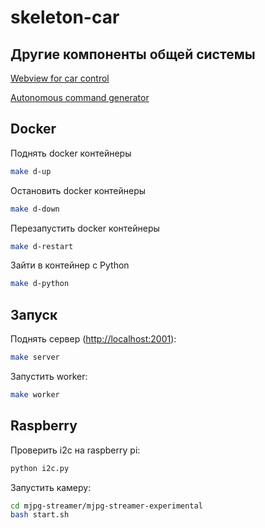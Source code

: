 # skeleton-car

## Другие компоненты общей системы

[Webview for car control](https://github.com/KostikShutov/skeleton-webview)

[Autonomous command generator](https://github.com/KostikShutov/skeleton-autonomous)

## Docker

Поднять docker контейнеры

 ```bash
make d-up
 ```

Остановить docker контейнеры

```bash
make d-down
```

Перезапустить docker контейнеры

```bash
make d-restart
```

Зайти в контейнер с Python

```bash
make d-python
```

## Запуск

Поднять сервер (<http://localhost:2001>):

```bash
make server
```

Запустить worker:

```bash
make worker
```

## Raspberry

Проверить i2c на raspberry pi:

```bash
python i2c.py
```

Запустить камеру:

```bash
cd mjpg-streamer/mjpg-streamer-experimental
bash start.sh
```
